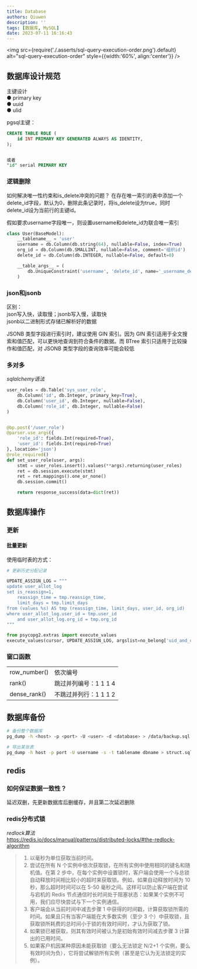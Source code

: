 ```yaml
---
title: Database
authors: Qiuwen
description: ''
tags: [数据库, MySQL]
date: 2023-07-11 16:16:43
---
```


<img 
  src={require('./.asserts/sql-query-execution-order.png').default} 
  alt="sql-query-execution-order" 
  style={{width:'60%', align:'center'}}
 />    


 ## 数据库设计规范
主键设计  
● primary key  
● uuid  
● ulid  

pgsql主键：  
```sql
CREATE TABLE ROLE (
	id INT PRIMARY KEY GENERATED ALWAYS AS IDENTITY,
);


或者
"id" serial PRIMARY KEY
```

### 逻辑删除
如何解决唯一性约束和is_delete冲突的问题？
在存在唯一索引的表中添加一个delete_id字段，默认为0，删除此条记录时，将is_delete设为true，同时delete_id设为当前行的主键id。

假如要求username字段唯一，则设置username和delete_id为联合唯一索引  
```python
class User(BaseModel):
    __tablename__ = 'user'
    username = db.Column(db.string(64), nullable=False, index=True)
    org_id = db.Column(db.SMALLINT, nullable=False, comment='组织id')
    delete_id = db.Column(db.INTEGER, nullable=False, default=0)

    __table_args__ = (
        db.UniqueConstraint('username', 'delete_id', name='_username_delete_id_uc'),
    )
```
### json和jsonb
区别：  
json写入快，读取慢；jsonb写入慢，读取快  
jsonb以二进制形式存储已解析好的数据

JSONB 类型字段进行索引时，建议使用 GIN 索引。因为 GIN 索引适用于全文搜索和值匹配，可以更快地查询到符合条件的数据。而 BTree 索引只适用于比较操作和值匹配，对 JSONB 类型字段的查询效率可能会较低

### 多对多

*sqlalchemy语法*
```python 
user_roles = db.Table('sys_user_role',
    db.Column('id', db.Integer, primary_key=True),
    db.Column('user_id', db.Integer, nullable=False),
    db.Column('role_id', db.Integer, nullable=False)
)


@bp.post('/user_role')
@parser.use_args({
    'role_id': fields.Int(required=True),
    'user_id': fields.Int(required=True)
}, location='json')
@role_required()
def set_user_role(user, args):
    stmt = user_roles.insert().values(**args).returning(user_roles)
    ret = db.session.execute(stmt)
    ret = ret.mappings().one_or_none()
    db.session.commit()

    return response_success(data=dict(ret))

```

## 数据库操作
### 更新
#### 批量更新
使用临时表的方式：  
```python
# 更新历史分配记录

UPDATE_ASSIGN_LOG = """
update user_allot_log
set is_reassign=1,
	reassign_time = tmp.reassign_time,
 	limit_days = tmp.limit_days
from (values %s) AS tmp (reassign_time, limit_days, user_id, org_id)
where user_allot_log.user_id = tmp.user_id
	and user_allot_log.org_id = tmp.org_id
"""

from psycopg2.extras import execute_values
execute_values(cursor, UPDATE_ASSIGN_LOG, argslist=no_belong['uid_and_oid'])
```

### 窗口函数

|  |               |
| ------------ | --------------------- |
| row_number() | 依次编号 |
| rank()       | 跳过并列编号：1 1 1 4 |
| dense_rank() | 不跳过并列行：1 1 1 2 |

	


## 数据库备份

```bash
# 备份整个数据库
pg_dump -h <host> -p <port> -U <user> -d <database> > /data/backup.sql

# 导出某张表
pg_dump -h host -p port -U username -s -t tablename dbname > struct.sql
```

## redis
### 如何保证数据一致性？  
延迟双删，先更新数据库后删缓存，并且第二次延迟删除

### redis分布式锁
*redlock算法*  
https://redis.io/docs/manual/patterns/distributed-locks/#the-redlock-algorithm
> 1. 以毫秒为单位获取当前时间。
> 2. 尝试在所有 N 个实例中依次获取锁，在所有实例中使用相同的键名和随机值。在第 2 步中，在每个实例中设置锁时，客户端会使用一个与总锁自动释放时间相比较小的超时来获取锁。例如，如果自动释放时间为 10 秒，那么超时时间可以在 5-50 毫秒之间。这样可以防止客户端在尝试与宕机的 Redis 节点通信时长时间处于阻塞状态：如果某个实例不可用，我们应尽快尝试与下一个实例通信。
> 3. 客户端会从当前时间中减去步骤 1 中获得的时间戳，计算获取锁所需的时间。如果且只有当客户端能在大多数实例（至少 3 个）中获取锁，且获取锁所耗费的总时间小于锁的有效时间时，才认为获取了锁。
> 4. 如果锁已被获取，则其有效时间被认为是初始有效时间减去步骤 3 计算出的已用时间。
> 5. 如果客户机因某种原因未能获取锁（要么无法锁定 N/2+1 个实例，要么有效时间为负），它将尝试解锁所有实例（甚至是它认为无法锁定的实例）。